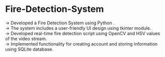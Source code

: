 # Fire-Detection-System

-> Developed a Fire Detection System using Python . <br>
-> The system includes a user-friendly UI design using tkinter module.<br>
-> Developed real-time fire detection script using OpenCV and HSV values of the video stream. <br>
-> Implemented functionality for creating account and storing information using SQLite database.<br>
